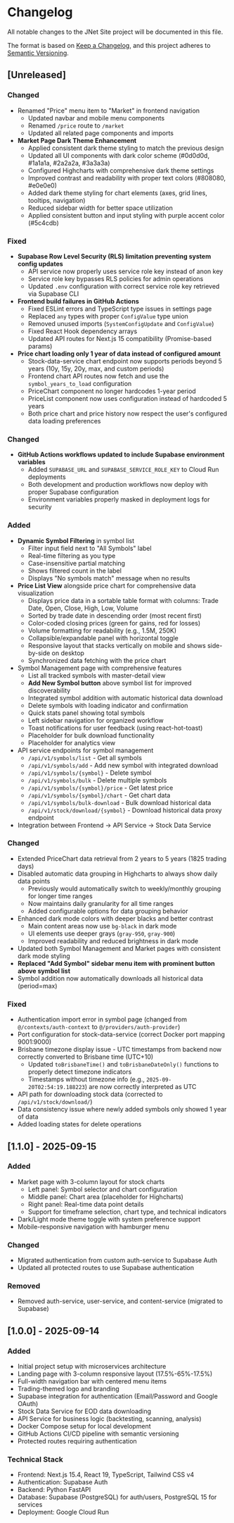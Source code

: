 # Changelog

All notable changes to the JNet Site project will be documented in this file.

The format is based on [Keep a Changelog](https://keepachangelog.com/en/1.0.0/),
and this project adheres to [Semantic Versioning](https://semver.org/spec/v2.0.0.html).

## [Unreleased]

### Changed
- Renamed "Price" menu item to "Market" in frontend navigation
  - Updated navbar and mobile menu components
  - Renamed `/price` route to `/market`
  - Updated all related page components and imports
- **Market Page Dark Theme Enhancement**
  - Applied consistent dark theme styling to match the previous design
  - Updated all UI components with dark color scheme (#0d0d0d, #1a1a1a, #2a2a2a, #3a3a3a)
  - Configured Highcharts with comprehensive dark theme settings
  - Improved contrast and readability with proper text colors (#808080, #e0e0e0)
  - Added dark theme styling for chart elements (axes, grid lines, tooltips, navigation)
  - Reduced sidebar width for better space utilization
  - Applied consistent button and input styling with purple accent color (#5c4cdb)

### Fixed
- **Supabase Row Level Security (RLS) limitation preventing system config updates**
  - API service now properly uses service role key instead of anon key
  - Service role key bypasses RLS policies for admin operations
  - Updated `.env` configuration with correct service role key retrieved via Supabase CLI
- **Frontend build failures in GitHub Actions**
  - Fixed ESLint errors and TypeScript type issues in settings page
  - Replaced `any` types with proper `ConfigValue` type union
  - Removed unused imports (`SystemConfigUpdate` and `ConfigValue`)
  - Fixed React Hook dependency arrays
  - Updated API routes for Next.js 15 compatibility (Promise-based params)
- **Price chart loading only 1 year of data instead of configured amount**
  - Stock-data-service chart endpoint now supports periods beyond 5 years (10y, 15y, 20y, max, and custom periods)
  - Frontend chart API routes now fetch and use the `symbol_years_to_load` configuration
  - PriceChart component no longer hardcodes 1-year period
  - PriceList component now uses configuration instead of hardcoded 5 years
  - Both price chart and price history now respect the user's configured data loading preferences

### Changed  
- **GitHub Actions workflows updated to include Supabase environment variables**
  - Added `SUPABASE_URL` and `SUPABASE_SERVICE_ROLE_KEY` to Cloud Run deployments
  - Both development and production workflows now deploy with proper Supabase configuration
  - Environment variables properly masked in deployment logs for security

### Added
- **Dynamic Symbol Filtering** in symbol list
  - Filter input field next to "All Symbols" label
  - Real-time filtering as you type
  - Case-insensitive partial matching
  - Shows filtered count in the label
  - Displays "No symbols match" message when no results
- **Price List View** alongside price chart for comprehensive data visualization
  - Displays price data in a sortable table format with columns: Trade Date, Open, Close, High, Low, Volume
  - Sorted by trade date in descending order (most recent first)
  - Color-coded closing prices (green for gains, red for losses)
  - Volume formatting for readability (e.g., 1.5M, 250K)
  - Collapsible/expandable panel with horizontal toggle
  - Responsive layout that stacks vertically on mobile and shows side-by-side on desktop
  - Synchronized data fetching with the price chart
- Symbol Management page with comprehensive features
  - List all tracked symbols with master-detail view
  - **Add New Symbol button** above symbol list for improved discoverability
  - Integrated symbol addition with automatic historical data download
  - Delete symbols with loading indicator and confirmation
  - Quick stats panel showing total symbols
  - Left sidebar navigation for organized workflow
  - Toast notifications for user feedback (using react-hot-toast)
  - Placeholder for bulk download functionality
  - Placeholder for analytics view
- API service endpoints for symbol management
  - `/api/v1/symbols/list` - Get all symbols
  - `/api/v1/symbols/add` - Add new symbol with integrated download
  - `/api/v1/symbols/{symbol}` - Delete symbol
  - `/api/v1/symbols/bulk` - Delete multiple symbols
  - `/api/v1/symbols/{symbol}/price` - Get latest price
  - `/api/v1/symbols/{symbol}/chart` - Get chart data
  - `/api/v1/symbols/bulk-download` - Bulk download historical data
  - `/api/v1/stock/download/{symbol}` - Download historical data proxy endpoint
- Integration between Frontend → API Service → Stock Data Service

### Changed
- Extended PriceChart data retrieval from 2 years to 5 years (1825 trading days)
- Disabled automatic data grouping in Highcharts to always show daily data points
  - Previously would automatically switch to weekly/monthly grouping for longer time ranges
  - Now maintains daily granularity for all time ranges
  - Added configurable options for data grouping behavior
- Enhanced dark mode colors with deeper blacks and better contrast
  - Main content areas now use `bg-black` in dark mode
  - UI elements use deeper grays (`gray-950`, `gray-900`)
  - Improved readability and reduced brightness in dark mode
- Updated both Symbol Management and Market pages with consistent dark mode styling
- **Replaced "Add Symbol" sidebar menu item with prominent button above symbol list**
- Symbol addition now automatically downloads all historical data (period=max)

### Fixed
- Authentication import error in symbol page (changed from `@/contexts/auth-context` to `@/providers/auth-provider`)
- Port configuration for stock-data-service (correct Docker port mapping 9001:9000)
- Brisbane timezone display issue - UTC timestamps from backend now correctly converted to Brisbane time (UTC+10)
  - Updated `toBrisbaneTime()` and `toBrisbaneDateOnly()` functions to properly detect timezone indicators
  - Timestamps without timezone info (e.g., `2025-09-20T02:54:19.188223`) are now correctly interpreted as UTC
- API path for downloading stock data (corrected to `/api/v1/stock/download/`)
- Data consistency issue where newly added symbols only showed 1 year of data
- Added loading states for delete operations

## [1.1.0] - 2025-09-15

### Added
- Market page with 3-column layout for stock charts
  - Left panel: Symbol selector and chart configuration
  - Middle panel: Chart area (placeholder for Highcharts)
  - Right panel: Real-time data point details
  - Support for timeframe selection, chart type, and technical indicators
- Dark/Light mode theme toggle with system preference support
- Mobile-responsive navigation with hamburger menu

### Changed
- Migrated authentication from custom auth-service to Supabase Auth
- Updated all protected routes to use Supabase authentication

### Removed
- Removed auth-service, user-service, and content-service (migrated to Supabase)

## [1.0.0] - 2025-09-14

### Added
- Initial project setup with microservices architecture
- Landing page with 3-column responsive layout (17.5%-65%-17.5%)
- Full-width navigation bar with centered menu items
- Trading-themed logo and branding
- Supabase integration for authentication (Email/Password and Google OAuth)
- Stock Data Service for EOD data downloading
- API Service for business logic (backtesting, scanning, analysis)
- Docker Compose setup for local development
- GitHub Actions CI/CD pipeline with semantic versioning
- Protected routes requiring authentication

### Technical Stack
- Frontend: Next.js 15.4, React 19, TypeScript, Tailwind CSS v4
- Authentication: Supabase Auth
- Backend: Python FastAPI
- Database: Supabase (PostgreSQL) for auth/users, PostgreSQL 15 for services
- Deployment: Google Cloud Run